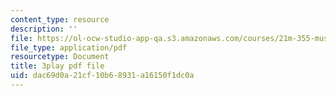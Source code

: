 ```yaml
---
content_type: resource
description: ''
file: https://ol-ocw-studio-app-qa.s3.amazonaws.com/courses/21m-355-musical-improvisation-spring-2013/dac69d0a21cf10b68931a16150f1dc0a_qsEYV-yD0H0.pdf
file_type: application/pdf
resourcetype: Document
title: 3play pdf file
uid: dac69d0a-21cf-10b6-8931-a16150f1dc0a
---
```

